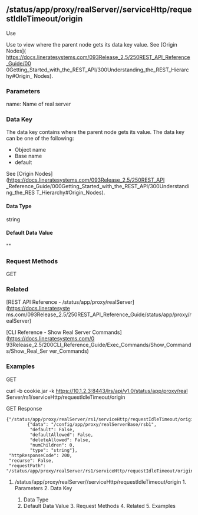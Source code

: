 ## /status/app/proxy/realServer/<name>/serviceHttp/requestIdleTimeout/origin

Use

Use to view where the parent node gets its data key value. See [Origin Nodes](
https://docs.lineratesystems.com/093Release_2.5/250REST_API_Reference_Guide/00
0Getting_Started_with_the_REST_API/300Understanding_the_REST_Hierarchy#Origin_
Nodes).

### Parameters

name: Name of real server

### Data Key

The data key contains where the parent node gets its value. The data key can
be one of the following:

  * Object name
  * Base name
  * default

See [Origin Nodes](https://docs.lineratesystems.com/093Release_2.5/250REST_API
_Reference_Guide/000Getting_Started_with_the_REST_API/300Understanding_the_RES
T_Hierarchy#Origin_Nodes).

#### Data Type

string

#### Default Data Value

""

### Request Methods

GET

### Related

[REST API Reference - /status/app/proxy/realServer](https://docs.lineratesyste
ms.com/093Release_2.5/250REST_API_Reference_Guide/status/app/proxy/realServer)

[CLI Reference - Show Real Server Commands](https://docs.lineratesystems.com/0
93Release_2.5/200CLI_Reference_Guide/Exec_Commands/Show_Commands/Show_Real_Ser
ver_Commands)

### Examples

GET

curl -b cookie.jar -k https://10.1.2.3:8443/lrs/api/v1.0/status/app/proxy/real
Server/rs1/serviceHttp/requestIdleTimeout/origin

GET Response

    
    {"/status/app/proxy/realServer/rs1/serviceHttp/requestIdleTimeout/origin": 
            {"data": "/config/app/proxy/realServerBase/rsb1",
             "default": False,
             "defaultAllowed": False,
             "deleteAllowed": False,
             "numChildren": 0,
             "type": "string"},
     "httpResponseCode": 200,
     "recurse": False,
     "requestPath": "/status/app/proxy/realServer/rs1/serviceHttp/requestIdleTimeout/origin"}
    

  1. /status/app/proxy/realServer/<name>/serviceHttp/requestIdleTimeout/origin
    1. Parameters
    2. Data Key
      1. Data Type
      2. Default Data Value
    3. Request Methods
    4. Related
    5. Examples


